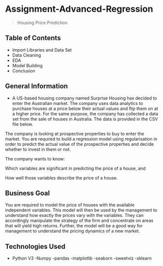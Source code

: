 # Assignment-Advanced-Regression
> Housing Price Prediction


## Table of Contents
* Import Libraries and Data Set
* Data Cleaning
* EDA
* Model Building
* Conclusion


## General Information
- A US-based housing company named Surprise Housing has decided to enter the Australian market. The company uses data analytics to purchase houses at a price below their actual values and flip them on at a higher price. For the same purpose, the company has collected a data set from the sale of houses in Australia. The data is provided in the CSV file below.

The company is looking at prospective properties to buy to enter the market. You are required to build a regression model using regularisation in order to predict the actual value of the prospective properties and decide whether to invest in them or not.

 The company wants to know:

Which variables are significant in predicting the price of a house, and

How well those variables describe the price of a house.


## Business Goal 

 

You are required to model the price of houses with the available independent variables. This model will then be used by the management to understand how exactly the prices vary with the variables. They can accordingly manipulate the strategy of the firm and concentrate on areas that will yield high returns. Further, the model will be a good way for management to understand the pricing dynamics of a new market.

## Technologies Used
- Python V3
-Numpy 
-pandas
-matplotlib
-seaborn
-sweetviz
-sklearn


